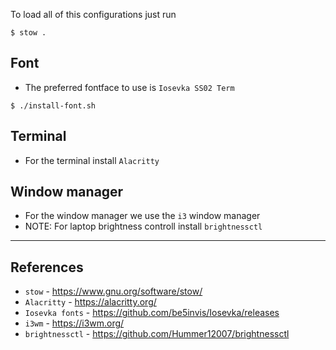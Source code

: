 
To load all of this configurations just run 
```console
$ stow .
```

## Font

* The preferred fontface to use is `Iosevka SS02 Term`
```console
$ ./install-font.sh
```

## Terminal
* For the terminal install `Alacritty`

## Window manager
* For the window manager we use the `i3` window manager
* NOTE: For laptop brightness controll install `brightnessctl`

---

## References

- `stow` - https://www.gnu.org/software/stow/
- `Alacritty` - https://alacritty.org/
- `Iosevka fonts` - https://github.com/be5invis/Iosevka/releases
- `i3wm` - https://i3wm.org/
- `brightnessctl` - https://github.com/Hummer12007/brightnessctl 
